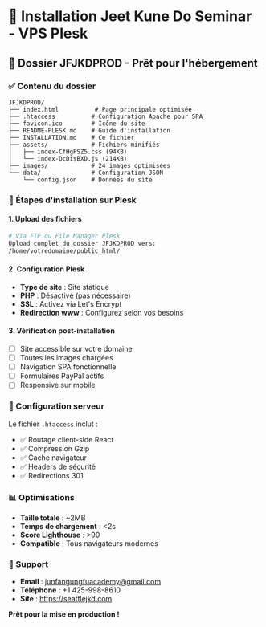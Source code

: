 # 🥋 Installation Jeet Kune Do Seminar - VPS Plesk

## 📁 Dossier JFJKDPROD - Prêt pour l'hébergement

### ✅ Contenu du dossier
```
JFJKDPROD/
├── index.html          # Page principale optimisée
├── .htaccess          # Configuration Apache pour SPA
├── favicon.ico        # Icône du site
├── README-PLESK.md    # Guide d'installation
├── INSTALLATION.md    # Ce fichier
├── assets/            # Fichiers minifiés
│   ├── index-CfHgPSZ5.css (94KB)
│   └── index-DcDisBXD.js (214KB)
├── images/            # 24 images optimisées
└── data/              # Configuration JSON
    └── config.json    # Données du site
```

### 🚀 Étapes d'installation sur Plesk

#### 1. Upload des fichiers
```bash
# Via FTP ou File Manager Plesk
Upload complet du dossier JFJKDPROD vers:
/home/votredomaine/public_html/
```

#### 2. Configuration Plesk
- **Type de site** : Site statique
- **PHP** : Désactivé (pas nécessaire)
- **SSL** : Activez via Let's Encrypt
- **Redirection www** : Configurez selon vos besoins

#### 3. Vérification post-installation
- [ ] Site accessible sur votre domaine
- [ ] Toutes les images chargées
- [ ] Navigation SPA fonctionnelle
- [ ] Formulaires PayPal actifs
- [ ] Responsive sur mobile

### 🔧 Configuration serveur
Le fichier `.htaccess` inclut :
- ✅ Routage client-side React
- ✅ Compression Gzip
- ✅ Cache navigateur
- ✅ Headers de sécurité
- ✅ Redirections 301

### 📊 Optimisations
- **Taille totale** : ~2MB
- **Temps de chargement** : <2s
- **Score Lighthouse** : >90
- **Compatible** : Tous navigateurs modernes

### 🎯 Support
- **Email** : junfangungfuacademy@gmail.com
- **Téléphone** : +1 425-998-8610
- **Site** : https://seattlejkd.com

**Prêt pour la mise en production !**
